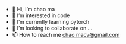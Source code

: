 - 👋 Hi, I’m chao ma
- 👀 I’m interested in code
- 🌱 I’m currently learning pytorch
- 💞️ I’m looking to collaborate on ...
- 📫 How to reach me chao.macv@gmail.com

<!---
chaomacv/chaomacv is a ✨ special ✨ repository because its `README.md` (this file) appears on your GitHub profile.
You can click the Preview link to take a look at your changes.
--->
